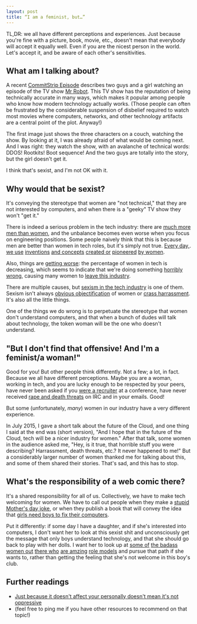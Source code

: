 ```yaml
---
layout: post
title: “I am a feminist, but…”
---
```


TL,DR: we all have different perceptions and experiences. Just because
you're fine with a picture, book, movie, etc., doesn't mean that everybody
will accept it equally well. Even if you are the nicest person in the
world. Let's accept it, and be aware of each other's sensitivities.


## What am I talking about?

A recent [CommitStrip Episode] describes two guys and a girl watching
an episode of the TV show [Mr Robot]. This TV show has the reputation
of being technically accurate in many ways, which makes it popular
among people who know how modern technology actually works. (Those
people can often be frustrated by the considerable suspension of
disbelief required to watch most movies where computers, networks,
and other technology artifacts are a central point of the plot. Anyway!)

The first image just shows the three characters on a couch, watching the
show. By looking at it, I was already afraid of what would be coming next.
And I was right: they watch the show, with an avalanche of technical
words: DDOS! Rootkits! Boot sequence! And the two guys are totally into
the story, but the girl doesn't get it.

I think that's sexist, and I'm not OK with it.


## Why would that be sexist?

It's conveying the stereotype that women are "not technical," that they
are not interested by computers, and when there is a "geeky" TV show
they won't "get it."

There is indeed a serious problem in the tech industry: there are
[much more men than women], and the unbalance becomes even worse
when you focus on engineering positions. Some people naively think
that this is because men are better than women in tech roles, but
it's simply not true. 
[Every day,](http://en.wikipedia.org/wiki/Radia_Perlman).
[we use](http://en.wikipedia.org/wiki/Nicola_Pellow)
[inventions](http://en.wikipedia.org/wiki/Sandy_Lerner)
[and concepts](http://en.wikipedia.org/wiki/Glenda_Schroeder)
[created or](http://www.women-inventors.com/Hedy-Lammar.asp)
[pioneered](https://en.wikipedia.org/wiki/Barbara_Liskov)
[by women](http://www.women-inventors.com/Dr-Grace-Murray-Hopper.asp).

Also, things are [getting worse]: the percentage of
women in tech is decreasing, which seems to indicate that we're doing
something [horribly wrong], causing many women to [leave this industry].

There are multiple causes, but [sexism in the tech industry] is one
of them. Sexism isn't always [obvious objectification] of women
or [crass harrassment]. It's also all the little things.

One of the things we do wrong is to perpetuate the stereotype
that women don't understand computers, and that when a bunch of
dudes will talk about technology, the token woman will be the
one who doesn't understand.


## "But I don't find that offensive! And I'm a feminist/a woman!"

Good for you! But other people think differently. Not a few;
a lot, in fact. Because we all have different perceptions.
Maybe you are a woman, working in tech, and you are lucky
enough to be respected by your peers, have never been asked
if you [were a recruiter] at a conference, have never received
[rape and death threats] on IRC and in your emails. Good!

But some (unfortunately, *many*) women in our industry have
a very different experience.

In July 2015, I gave a short talk about the future of the
Cloud, and one thing I said at the end was (short version),
"And I hope that in the future of the Cloud, tech will be a
nicer industry for women." After that talk, some women
in the audience asked me,
"Hey, is it true, that horrible stuff you were
describing? Harrassment, death threats, etc.? It never
happened to me!" But a considerably larger number
of women thanked me for talking about this, and some
of them shared their stories. That's sad, and this has to stop.


## What's the responsibility of a web comic there?

It's a shared responsibility for all of us. Collectively,
we have to make tech welcoming for women. We have to
call out people when they make a [stupid Mother's day joke],
or when they publish a book that will convey the idea
that [girls need boys to fix their computers].

Put it differently: if some day I have a daughter, and if
she's interested into computers, I don't
want her to look at this sexist shit and unconsciously get
the message that only boys understand technology, and that she should
go back to play with her dolls. I want her to look up at
[some of](https://twitter.com/frazelledazzell)
[the badass](https://twitter.com/caitie)
[women out](https://twitter.com/skamille)
[there who](https://twitter.com/rakyll)
[are amzing](https://twitter.com/bridgetkromhout)
[role models](https://twitter.com/isisanchalee)
and pursue that path if she wants to, rather than getting
the feeling that she's not welcome in this boy's club.


## Further readings

- [Just because it doesn't affect your personally doesn't mean it's not oppressive](
  http://www.robot-hugs.com/experiences/)
- (feel free to ping me if you have other resources to recommend on that topic!)


[CommitStrip Episode]: http://www.commitstrip.com/en/2015/09/14/mr-robot-my-girlfriend-and-me-spoiler-s01e01/
[Mr Robot]: http://www.imdb.com/title/tt4158110/
[much more men than women]: http://www.informationisbeautiful.net/visualizations/diversity-in-tech/
[getting worse]: http://www.huffingtonpost.com/2015/03/27/women-in-tech_n_6955940.html
[horribly wrong]: http://fortune.com/2014/08/26/performance-review-gender-bias/
[leave this industry]: http://www.latimes.com/business/la-fi-women-tech-20150222-story.html
[sexism in the tech industry]: https://en.wikipedia.org/wiki/Sexism_in_the_technology_industry
[obvious objectification]: http://fortune.com/2015/03/30/tech-conference-bans-scantily-clad-booth-babes/
[crass harrassment]: http://www.huffingtonpost.com/2015/03/13/gtfo-sexism-in-gaming_n_6804106.html
[were a recruiter]: https://twitter.com/juliaferraioli/status/633324245511045120
[rape and death threats]: https://blog.jessfraz.com/post/this-industry-is-fucked/
[stupid Mother's day joke]: http://adland.tv/adnews/spotify-throws-casual-sexism-mothers-day-tweet-gets-schooled/822784656
[girls need boys to fix their computers]: http://www.npr.org/2014/11/22/365968465/after-backlash-computer-engineer-barbie-gets-new-set-of-skills

